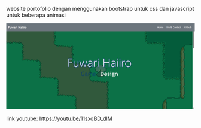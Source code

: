 website portofolio dengan menggunakan bootstrap untuk css dan javascript untuk beberapa animasi

![Screenshot](image/Screenshot.png)

link youtube: https://youtu.be/11sxqBD_dlM